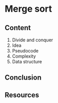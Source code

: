# Merge sort

## Content
1. Divide and conquer
1. Idea
1. Pseudocode
1. Complexity
1. Data structure

## Conclusion

## Resources
